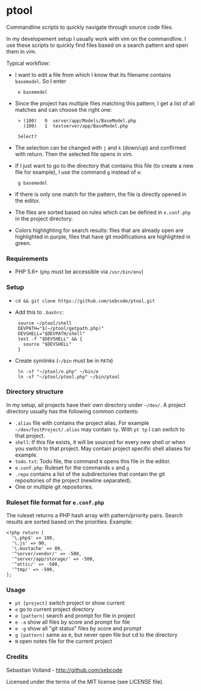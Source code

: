 # ptool

Commandline scripts to quickly navigate through source code files.

In my developement setup I usually work with vim on the commandline. I use these scripts to quickly find files based on a search pattern and open them in vim.

Typical workflow:

 * I want to edit a file from which I know that its filename contains `basemodel`. So I enter

        e basemodel

 * Since the project has multiple files matching this pattern, I get a list of all matches and can choose the right one:

        > (100)   0  server/app/Models/BaseModel.php
          (100)   1  testserver/app/BaseModel.php
        
        Select?

 * The selection can be changed with `j` and `k` (down/up) and confirmed with return. Then the selected file opens in vim.
      
 * If I just want to go to the directory that contains this file (to create a new file for example), I use the command `g` instead of `e`:

        g basemodel

 * If there is only one match for the pattern, the file is directly opened in the editor.

 * The files are sorted based on rules which can be defined in `e.conf.php` in the project directory.

 * Colors highlighting for search results: files that are already open are highlighted in purple, files that have git modifications are highlighted in green.

### Requirements

 * PHP 5.6+ (`php` must be accessible via `/usr/bin/env`)

### Setup

 * `cd && git clone https://github.com/sebcode/ptool.git`
 * Add this to `.bashrc`:

        source ~/ptool/shell
        DEVPATH="$(~/ptool/getpath.php)"
        DEVSHELL="$DEVPATH/shell"
        test -f "$DEVSHELL" && {
          source "$DEVSHELL"
        }

 * Create symlinks (`~/bin` must be in `PATH`)

        ln -sf "~/ptool/e.php" ~/bin/e
        ln -sf "~/ptool/ptool.php" ~/bin/ptool

### Directory structure

In my setup, all projects have their own directory under `~/dev/`. A project directory usually has the following common contents:

 * `.alias` file with contains the project alias. For example `~/dev/TestProject/.alias` may contain `tp`. With `pt tp` I can switch to that project.
 * `shell`: If this file exists, it will be sourced for every new shell or when you switch to that project. May contain project specific shell aliases for example.
 * `todo.txt`: Todo file, the command `N` opens this file in the editor.
 * `e.conf.php`: Ruleset for the commands `e` and `g`
 * `.repo` contains a list of the subdirectories that contain the git repositories of the project (newline separated).
 * One or multiple git repositories.

### Ruleset file format for `e.conf.php`

The ruleset returns a PHP hash array with pattern/priority pairs. Search results are sorted based on the priorities. Example:

    <?php return [
      '\.php$' => 100,
      '\.js' => 90,
      '\.mustache' => 80,
      '^server/vendor/' => -500,
      '^server/app/storage/' => -500,
      '^attic/' => -500,
      '^tmp/' => -500,
    ];

### Usage

 * `pt [project]`
    switch project or show current
 * `e` go to current project directory
 * `e [pattern]` search and prompt for file in project
 * `e -a` show all files by score and prompt for file
 * `e -g` show all "git status" files by score and prompt
 * `g [pattern]` same as e, but never open file but cd to the directory
 * `N` open notes file for the current project

### Credits

Sebastian Volland - http://github.com/sebcode

Licensed under the terms of the MIT license (see LICENSE file).
